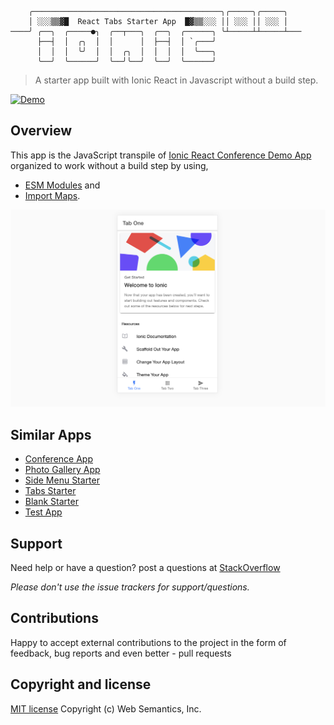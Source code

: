```
    ╭──────────────────────────────────────────╮╭─────╮╭─────╮
    │ ░░░▒▒▓█  React Tabs Starter App  █▓▒▒░░░ ││ ░░░ ││ ░░░ │
────╯ ╭──╮  ╭─────●╮  ╭──┬───╮  ╭──╮  ╭──────╮ ╰┴─────┴┴─────┴───
      ├──┤  │  ╭╮  │  │      │  ├──┤  │ `╭───╯
      │  │  │  ╰╯  │  │  ╭╮  │  │  │  │  ╰───╮
      ╰──╯  ╰──────╯  ╰──╯╰──╯  ╰──╯  ╰──────╯

```
> A starter app built with Ionic React in Javascript without a build step.

[![Demo](https://img.shields.io/badge/Demo-%E2%86%92-9D6EB3.svg?style=flat-square)](https://websemantics.github.io/ionic-react-tabs-app/public/index.html)

## Overview

This app is the JavaScript transpile of [Ionic React Conference Demo App](https://github.com/ionic-team/ionic-react-tabs-app) organized to work without a build step by using,

* [ESM Modules](https://developer.mozilla.org/en-US/docs/Web/JavaScript/Guide/Modules) and
* [Import Maps](https://github.com/WICG/import-maps).

<img src="public/assets/img/screenshot.png" alt="Conference app">

## Similar Apps

* [Conference App](https://github.com/websemantics/ionic-react-conference-app)
* [Photo Gallery App](https://github.com/websemantics/ionic-react-photo-gallery-app)
* [Side Menu Starter](https://github.com/websemantics/ionic-react-sidemenu-app)
* [Tabs Starter](https://github.com/websemantics/ionic-react-tabs-app)
* [Blank Starter](https://github.com/websemantics/ionic-react-blank-app)
* [Test App](https://github.com/websemantics/ionic-react-test-app)

## Support

Need help or have a question? post a questions at [StackOverflow](https://stackoverflow.com/questions/tagged/ionic-react-tabs-app+web+semantics)

*Please don't use the issue trackers for support/questions.*

## Contributions

Happy to accept external contributions to the project in the form of feedback, bug reports and even better - pull requests

## Copyright and license

[MIT license](http://opensource.org/licenses/mit-license.php)
Copyright (c) Web Semantics, Inc.
